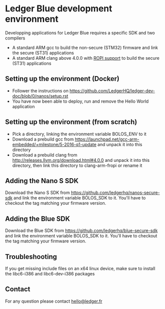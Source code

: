 # Ledger Blue development environment

Developping applications for Ledger Blue requires a specific SDK and two compilers

  - A standard ARM gcc to build the non-secure (STM32) firmware and link the secure (ST31) applications
  - A standard ARM clang above 4.0.0 with [ROPI support](http://infocenter.arm.com/help/index.jsp?topic=/com.arm.doc.dui0491i/CHDCDGGG.html) to build the secure (ST31) applications    

## Setting up the environment (Docker)

  - Follower the instructions on https://github.com/LedgerHQ/ledger-dev-doc/blob/0/nanos/setup.rst
  - You have now been able to deploy, run and remove the Hello World application

## Setting up the environment (from scratch)

  - Pick a directory, linking the environment variable BOLOS_ENV to it
  - Download a prebuild gcc from https://launchpad.net/gcc-arm-embedded/+milestone/5-2016-q1-update and unpack it into this directory
  - Download a prebuild clang from http://releases.llvm.org/download.html#4.0.0 and unpack it into this directory, then link this directory to clang-arm-fropi or rename it

## Adding the Nano S SDK

Download the Nano S SDK from https://github.com/ledgerhq/nanos-secure-sdk and link the environment variable BOLOS_SDK to it. You'll have to checkout the tag matching your firmware version.

## Adding the Blue SDK

Download the Blue SDK from https://github.com/ledgerhq/blue-secure-sdk and link the environment variable BOLOS_SDK to it. You'll have to checkout the tag matching your firmware version.

## Troubleshooting 

If you get missing include files on an x64 linux device, make sure to install the libc6-i386 and libc6-dev-i386 packages

## Contact 

For any question please contact hello@ledger.fr 


